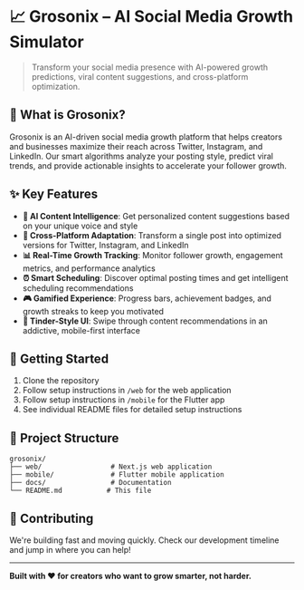 # 📈 Grosonix – AI Social Media Growth Simulator

> Transform your social media presence with AI-powered growth predictions, viral content suggestions, and cross-platform optimization.

## 🚀 What is Grosonix?

Grosonix is an AI-driven social media growth platform that helps creators and businesses maximize their reach across Twitter, Instagram, and LinkedIn. Our smart algorithms analyze your posting style, predict viral trends, and provide actionable insights to accelerate your follower growth.

## ✨ Key Features

- **🧠 AI Content Intelligence**: Get personalized content suggestions based on your unique voice and style
- **🔄 Cross-Platform Adaptation**: Transform a single post into optimized versions for Twitter, Instagram, and LinkedIn
- **📊 Real-Time Growth Tracking**: Monitor follower growth, engagement metrics, and performance analytics
- **⏰ Smart Scheduling**: Discover optimal posting times and get intelligent scheduling recommendations
- **🎮 Gamified Experience**: Progress bars, achievement badges, and growth streaks to keep you motivated
- **📱 Tinder-Style UI**: Swipe through content recommendations in an addictive, mobile-first interface

## 🚀 Getting Started

1. Clone the repository
2. Follow setup instructions in `/web` for the web application
3. Follow setup instructions in `/mobile` for the Flutter app
4. See individual README files for detailed setup instructions

## 📂 Project Structure

```
grosonix/
├── web/                 # Next.js web application
├── mobile/              # Flutter mobile application
├── docs/                # Documentation
└── README.md           # This file
```

## 🤝 Contributing

We're building fast and moving quickly. Check our development timeline and jump in where you can help!

---

**Built with ❤️ for creators who want to grow smarter, not harder.**
